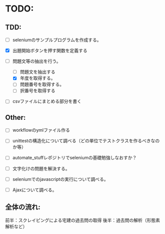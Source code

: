 # TODO:
## TDD:
- [ ] seleniumのサンプルプログラムを作成する。
- [x] 出題開始ボタンを押す関数を定義する
- [ ] 問題文等の抽出を行う。
    - [ ] 問題文を抽出する
    - [x] 年度を取得する。
    - [ ] 問題番号を取得する。
    - [ ] 択番号を取得する
- [ ] csvファイルにまとめる部分を書く


## Other:
- [ ] workflowのymlファイル作る
- [ ] unittestの構造化について調べる（どの単位でテストクラスを作るべきなのか等）

- [ ] automate_stuffレポジトリでseleniumの基礎勉強しなおすか？
- [ ] 文字化けの問題を解決する。
- [ ] seleniumでのjavascriptの実行について調べる。
- [ ] Ajaxについて調べる。



## 全体の流れ:
前半：スクレイピングによる宅建の過去問の取得
後半：過去問の解析（形態素解析など）


